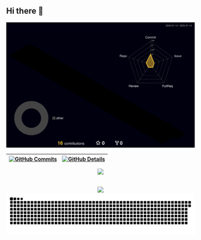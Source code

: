 ## Hi there 👋

  ![Status](./profile-3d-contrib/profile-night-rainbow.svg)
  

  
 | [![GitHub Commits](http://github-profile-summary-cards.vercel.app/api/cards/productive-time?username=paulagsilva&theme=dracula&utcOffset=-3)](https://github.com/vn7n24fzkq/github-profile-summary-cards) | [![GitHub Details](http://github-profile-summary-cards.vercel.app/api/cards/profile-details?username=paulagsilva&theme=dracula)](https://github.com/vn7n24fzkq/github-profile-summary-cards) |  
 | ----------- | ----------- |


 
  <div align="center" >
<a href="https://skillicons.dev"   >
  <img src="https://skillicons.dev/icons?i=kotlin,git,vscode,docker,github,linux,postman,mongodb,postgres,python,linkedin,instagram,redis,rabbitmq,aws,gcp,docker,kubernetes" />
</a>
  <br />

  </div>

 
##
   <div align="center" >
     <img src="https://github-profile-trophy.vercel.app/?username=paulagsilva&row=1&column=6&theme=dracula&margin-w=15&margin-h=15"/>
  </div>

  <picture align="center">
    <source media="(prefers-color-scheme: dark)" srcset="https://raw.githubusercontent.com/paulagsilva/paulagsilva/output/github-contribution-grid-snake-dark.svg">
    <source media="(prefers-color-scheme: light)" srcset="https://raw.githubusercontent.com/paulagsilva/paulagsilva/output/github-contribution-grid-snake-dark.svg">
    <img align="center" alt="github contribution grid snake animation" src="https://raw.githubusercontent.com/paulagsilva/paulagsilva/output/github-contribution-grid-snake.svg">
  </picture>

<!--
**paulagsilva/paulagsilva** is a ✨ _special_ ✨ repository because its `README.md` (this file) appears on your GitHub profile.

Here are some ideas to get you started:

- 🔭 I’m currently working on ...
- 🌱 I’m currently learning ...
- 👯 I’m looking to collaborate on ...
- 🤔 I’m looking for help with ...
- 💬 Ask me about ...
- 📫 How to reach me: ...
- 😄 Pronouns: ...
- ⚡ Fun fact: ...
-->
